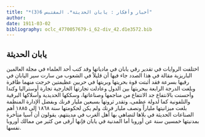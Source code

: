 ```yaml
---
title: "*أخبار وأفكار : يابان الحديثة*. المقتبس 6(3)"
author: 
date: 1911-03-02
bibliography: oclc_4770057679-i_62-div_42.d1e3572.bib
---
```




##  يابان  الحديثة 


 اختلفت الروايات في تقدير رقي يابان في مادياتها وقد  كتب  أحد  العلماء في مجلة  العالمين  الباريزية مقالة  في هذا الصدد جاء فيها أن قليلاً في الشعوب من سارت سير اليابان في رقيها بسرعة فقد أثبتت قوة بحريتها وبريتها في حربين عظيمتين خرجت منهما ظافرة وبلغت الدرجة الرابعة ببحريتها بين الدول وعادلت تجارتها الخارجية تجارة أوستراليا   وكندا وأحسنت بالانتفاع جد الانتفاع من مناجمها وصناعاتها، وسككها الحديدية وأسلاكها البرقية والتلفونية كما لدولة عظمى، وتقدر ثروتها بسبعين مليار فرنك وبفضل الإدارة المنظمة بلغت ميزانيتها ملياراً ونصف مليار فرنك ولم يكن لحكومتها سنة  ١٨٦٨  إلى  ١٨٨٥  أهم الصناعات الحديثة في بلاها لتضاهي بها أهل الغرب في مدينتهم، يقولون أن آسيا متأخرة بمدنيتها  خمسين  سنة عن أوروبا أما المدنية في يابان فإنها أرقى من كثير من ممالك أوروبا نفسها. 
